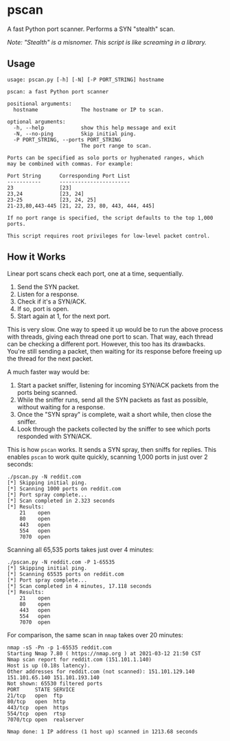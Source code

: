 # pscan

A fast Python port scanner. Performs a SYN "stealth" scan.

_Note: "Stealth" is a misnomer. This script is like screaming in a library._

## Usage

```
usage: pscan.py [-h] [-N] [-P PORT_STRING] hostname

pscan: a fast Python port scanner

positional arguments:
  hostname              The hostname or IP to scan.

optional arguments:
  -h, --help            show this help message and exit
  -N, --no-ping         Skip initial ping.
  -P PORT_STRING, --ports PORT_STRING
                        The port range to scan.

Ports can be specified as solo ports or hyphenated ranges, which
may be combined with commas. For example:

Port String      Corresponding Port List
-----------      -----------------------
23               [23]
23,24            [23, 24]
23-25            [23, 24, 25]
21-23,80,443-445 [21, 22, 23, 80, 443, 444, 445]

If no port range is specified, the script defaults to the top 1,000 ports.

This script requires root privileges for low-level packet control.
```

## How it Works

Linear port scans check each port, one at a time, sequentially.

1. Send the SYN packet.
2. Listen for a response.
3. Check if it's a SYN/ACK.
4. If so, port is open.
5. Start again at 1, for the next port.

This is very slow. One way to speed it up would be to run the above process with threads, giving each thread one port to scan. That way, each thread can be checking a different port. However, this too has its drawbacks. You're still sending a packet, then waiting for its response before freeing up the thread for the next packet.

A much faster way would be:

1. Start a packet sniffer, listening for incoming SYN/ACK packets from the ports being scanned.
2. While the sniffer runs, send all the SYN packets as fast as possible, without waiting for a response.
3. Once the "SYN spray" is complete, wait a short while, then close the sniffer.
4. Look through the packets collected by the sniffer to see which ports responded with SYN/ACK.

This is how `pscan` works. It sends a SYN spray, then sniffs for replies. This enables `pscan` to work quite quickly, scanning 1,000 ports in just over 2 seconds:

```
./pscan.py -N reddit.com
[*] Skipping initial ping.
[*] Scanning 1000 ports on reddit.com
[*] Port spray complete...
[*] Scan completed in 2.323 seconds
[*] Results:
    21    open
    80    open
    443   open
    554   open
    7070  open
```

Scanning all 65,535 ports takes just over 4 minutes:

```
./pscan.py -N reddit.com -P 1-65535
[*] Skipping initial ping.
[*] Scanning 65535 ports on reddit.com
[*] Port spray complete...
[*] Scan completed in 4 minutes, 17.118 seconds
[*] Results:
    21    open
    80    open
    443   open
    554   open
    7070  open
```

For comparison, the same scan in `nmap` takes over 20 minutes:

```
nmap -sS -Pn -p 1-65535 reddit.com
Starting Nmap 7.80 ( https://nmap.org ) at 2021-03-12 21:50 CST
Nmap scan report for reddit.com (151.101.1.140)
Host is up (0.18s latency).
Other addresses for reddit.com (not scanned): 151.101.129.140 151.101.65.140 151.101.193.140
Not shown: 65530 filtered ports
PORT     STATE SERVICE
21/tcp   open  ftp
80/tcp   open  http
443/tcp  open  https
554/tcp  open  rtsp
7070/tcp open  realserver

Nmap done: 1 IP address (1 host up) scanned in 1213.68 seconds
```

